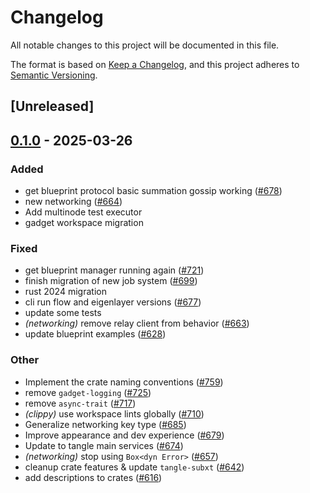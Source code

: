 # Changelog

All notable changes to this project will be documented in this file.

The format is based on [Keep a Changelog](https://keepachangelog.com/en/1.0.0/),
and this project adheres to [Semantic Versioning](https://semver.org/spec/v2.0.0.html).

## [Unreleased]

## [0.1.0](https://github.com/tangle-network/blueprint/releases/tag/blueprint-networking-v0.1.0) - 2025-03-26

### Added

- get blueprint protocol basic summation gossip working ([#678](https://github.com/tangle-network/blueprint/pull/678))
- new networking ([#664](https://github.com/tangle-network/blueprint/pull/664))
- Add multinode test executor
- gadget workspace migration

### Fixed

- get blueprint manager running again ([#721](https://github.com/tangle-network/blueprint/pull/721))
- finish migration of new job system ([#699](https://github.com/tangle-network/blueprint/pull/699))
- rust 2024 migration
- cli run flow and eigenlayer versions ([#677](https://github.com/tangle-network/blueprint/pull/677))
- update some tests
- *(networking)* remove relay client from behavior ([#663](https://github.com/tangle-network/blueprint/pull/663))
- update blueprint examples ([#628](https://github.com/tangle-network/blueprint/pull/628))

### Other

- Implement the crate naming conventions ([#759](https://github.com/tangle-network/blueprint/pull/759))
- remove `gadget-logging` ([#725](https://github.com/tangle-network/blueprint/pull/725))
- remove `async-trait` ([#717](https://github.com/tangle-network/blueprint/pull/717))
- *(clippy)* use workspace lints globally ([#710](https://github.com/tangle-network/blueprint/pull/710))
- Generalize networking key type ([#685](https://github.com/tangle-network/blueprint/pull/685))
- Improve appearance and dev experience ([#679](https://github.com/tangle-network/blueprint/pull/679))
- Update to tangle main services ([#674](https://github.com/tangle-network/blueprint/pull/674))
- *(networking)* stop using `Box<dyn Error>` ([#657](https://github.com/tangle-network/blueprint/pull/657))
- cleanup crate features & update `tangle-subxt` ([#642](https://github.com/tangle-network/blueprint/pull/642))
- add descriptions to crates ([#616](https://github.com/tangle-network/blueprint/pull/616))
